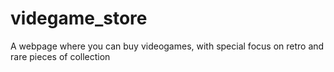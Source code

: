 # videgame_store
A webpage where you can buy videogames, with special focus on retro and rare pieces of collection
